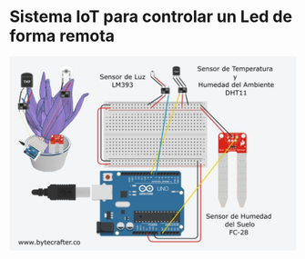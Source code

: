 # Sistema IoT para controlar un Led de forma remota
![Modelo](https://raw.githubusercontent.com/scharss/Sistema-Inteligente-de-Vigilancia-Fitosanitaria/refs/heads/main/img/modeloz.jpg)
